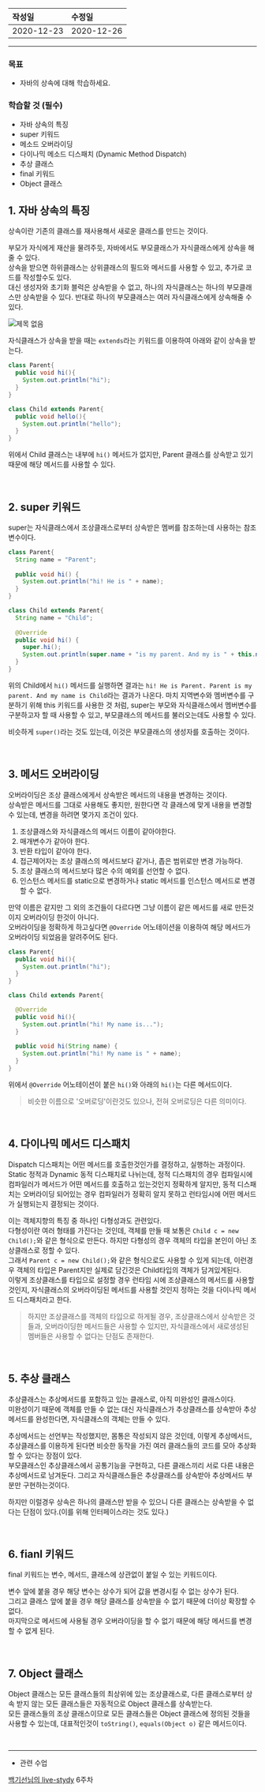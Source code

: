 |작성일|수정일|
|:----|:----|
|2020-12-23|2020-12-26|

--------

### 목표
- 자바의 상속에 대해 학습하세요.

### 학습할 것 (필수)
- 자바 상속의 특징
- super 키워드
- 메소드 오버라이딩
- 다이나믹 메소드 디스패치 (Dynamic Method Dispatch)
- 추상 클래스
- final 키워드
- Object 클래스


## 1. 자바 상속의 특징

상속이란 기존의 클래스를 재사용해서 새로운 클래스를 만드는 것이다.

부모가 자식에게 재산을 물려주듯, 자바에서도 부모클래스가 자식클래스에게 상속을 해줄 수 있다.<br>
상속을 받으면 하위클래스는 상위클래스의 필드와 메서드를 사용할 수 있고, 추가로 코드를 작성할수도 있다.<br>
대신 생성자와 초기화 블럭은 상속받을 수 없고, 하나의 자식클래스는 하나의 부모클래스만 상속받을 수 있다. 반대로 하나의 부모클래스는 여러 자식클래스에게 상속해줄 수 있다.

![제목 없음](https://user-images.githubusercontent.com/53729311/103137784-7f414e80-470f-11eb-9a9b-014123a67373.jpg)

자식클래스가 상속을 받을 때는 `extends`라는 키워드를 이용하여 아래와 같이 상속을 받는다.
```java
class Parent{
  public void hi(){
    System.out.println("hi");
  }
}

class Child extends Parent{
  public void hello(){
    System.out.println("hello");
  }
}
```
위에서 Child 클래스는 내부에 `hi()` 메서드가 없지만, Parent 클래스를 상속받고 있기 때문에 해당 메서드를 사용할 수 있다.<br>

<br>

## 2. super 키워드

super는 자식클래스에서 조상클래스로부터 상속받은 멤버를 참조하는데 사용하는 참조 변수이다.

```java
class Parent{
  String name = "Parent";
  
  public void hi() {
    System.out.println("hi! He is " + name);
  }
}

class Child extends Parent{
  String name = "Child";
  
  @Override
  public void hi() {
    super.hi();
    System.out.println(super.name + "is my parent. And my is " + this.name);
  }
}
```
위의 Child에서 `hi()` 메서드를 실행하면 결과는 `hi! He is Parent. Parent is my parent. And my name is Child`라는 결과가 나온다. 마치 지역변수와 멤버변수를 구분하기 위해 this 키워드를 사용한 것 처럼, super는 부모와 자식클래스에서 멤버변수를 구분하고자 할 때 사용할 수 있고, 부모클래스의 메서드를 불러오는데도 사용할 수 있다.

비슷하게 `super()`라는 것도 있는데, 이것은 부모클래스의 생성자를 호출하는 것이다.<br>

<br>


## 3. 메서드 오버라이딩

오버라이딩은 조상 클래스에게서 상속받은 메서드의 내용을 변경하는 것이다.<br>
상속받은 메서드를 그대로 사용해도 좋지만, 원한다면 각 클래스에 맞게 내용을 변경할 수 있는데, 변경을 하려면 몇가지 조건이 있다.

1. 조상클래스와 자식클래스의 메서드 이름이 같아야한다.
2. 매개변수가 같아야 한다.
3. 반환 타입이 같아야 한다.
4. 접근제어자는 조상 클래스의 메서드보다 같거나, 좁은 범위로만 변경 가능하다.
5. 조상 클래스의 메서드보다 많은 수의 예외를 선언할 수 없다.
6. 인스턴스 메서드를 static으로 변경하거나 static 메서드를 인스턴스 메서드로 변경할 수 없다.

만약 이름은 같지만 그 외의 조건들이 다르다면 그냥 이름이 같은 메서드를 새로 만든것이지 오버라이딩 한것이 아니다.<br>
오버라이딩을 정확하게 하고싶다면 `@Override` 어노테이션을 이용하여 해당 메서드가 오버라이딩 되었음을 알려주어도 된다.

```java
class Parent{
  public void hi(){
    System.out.println("hi");
  }
}

class Child extends Parent{

  @Override
  public void hi(){
    System.out.println("hi! My name is...");
  }
  
  public void hi(String name) {
    System.out.println("hi! My name is " + name);
  }
}
```
위에서 `@Override` 어노테이션이 붙은 `hi()`와 아래의 `hi()`는 다른 메서드이다.

> 비슷한 이름으로 '오버로딩'이란것도 있으나, 전혀 오버로딩은 다른 의미이다.<br>

<br>

## 4. 다이나믹 메서드 디스패치

Dispatch 디스패치는 어떤 메서드를 호출한것인가를 결정하고, 실행하는 과정이다.<br>
Static 정적과 Dynamic 동적 디스패치로 나뉘는데, 정적 디스패치의 경우 컴파일시에 컴파일러가 메서드가 어떤 메서드를 호출하고 있는것인지 정확하게 알지만, 동적 디스패치는 오버라이딩 되어있는 경우 컴파일러가 정확히 알지 못하고 런타임시에 어떤 메서드가 실행되는지 결정되는 것이다.

이는 객체지향의 특징 중 하나인 다형성과도 관련있다.<br>
다형성이란 여러 형태를 가진다는 것인데, 객체를 만들 때 보통은 `Child c = new Child();`와 같은 형식으로 만든다. 하지만 다형성의 경우 객체의 타입을 본인이 아닌 조상클래스로 정할 수 있다.<br>
그래서 `Parent c = new Child();`와 같은 형식으로도 사용할 수 있게 되는데, 이런경우 객체의 타입은 Parent지만 실제로 담긴것은 Child타입의 객체가 담겨있게된다.<br>
이렇게 조상클래스를 타입으로 설정할 경우 런타임 시에 조상클래스의 메서드를 사용할 것인지, 자식클래스의 오버라이딩된 메서드를 사용할 것인지 정하는 것을 다이나믹 메서드 디스패치라고 한다.

> 하지만 조상클래스를 객체의 타입으로 하게될 경우, 조상클래스에서 상속받은 것들과, 오버라이딩한 메서드들은 사용할 수 있지만, 자식클래스에서 새로생성된 멤버들은 사용할 수 없다는 단점도 존재한다.<br>

<br>

## 5. 추상 클래스

추상클래스는 추상메서드를 포함하고 있는 클래스로, 아직 미완성인 클래스이다.<br>
미완성이기 때문에 객체를 만들 수 없는 대신 자식클래스가 추상클래스를 상속받아 추상메서드를 완성한다면, 자식클래스의 객체는 만들 수 있다.

추상메서드는 선언부는 작성했지만, 몸통은 작성되지 않은 것인데, 이렇게 추상메서드, 추상클래스를 이용하게 된다면 비슷한 동작을 가진 여러 클래스들의 코드를 모아 추상화 할 수 있다는 장점이 있다.<br>
부모클래스인 추상클래스에서 공통기능을 구현하고, 다른 클래스끼리 서로 다른 내용은 추상메서드로 남겨둔다. 그리고 자식클래스들은 추상클래스를 상속받아 추상메서드 부분만 구현하는것이다.

하지만 이럴경우 상속은 하나의 클래스만 받을 수 있으니 다른 클래스는 상속받을 수 없다는 단점이 있다.(이를 위해 인터페이스라는 것도 있다.)<br>

<br>

## 6. fianl 키워드

final 키워드는 변수, 메서드, 클래스에 상관없이 붙일 수 있는 키워드이다.

변수 앞에 붙을 경우 해당 변수는 상수가 되어 값을 변경시킬 수 없는 상수가 된다.<br>
그리고 클래스 앞에 붙을 경우 해당 클래스를 상속받을 수 없기 때문에 더이상 확장할 수 없다.<br>
마지막으로 메서드에 사용될 경우 오버라이딩을 할 수 없기 때문에 해당 메서드를 변경할 수 없게 된다.<br>

<br>

## 7. Object 클래스

Object 클래스는 모든 클래스들의 최상위에 있는 조상클래스로, 다른 클래스로부터 상속 받지 않는 모든 클래스들은 자동적으로 Object 클래스를 상속받는다.<br>
모든 클래스들의 조상 클래스이므로 모든 클래스들은 Object 클래스에 정의된 것들을 사용할 수 있는데, 대표적인것이 `toString()`, `equals(Object o)` 같은 메서드이다.

<br>

<hr>

- 관련 수업

[백기선님의 live-stydy](https://github.com/whiteship/live-study/issues) 6주차

